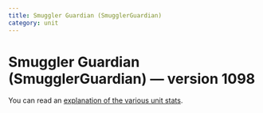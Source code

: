 ```yaml
---
title: Smuggler Guardian (SmugglerGuardian)
category: unit
---
```


# Smuggler Guardian (SmugglerGuardian) — version 1098

You can read an [explanation  of the various unit stats](unitexplained.md).

